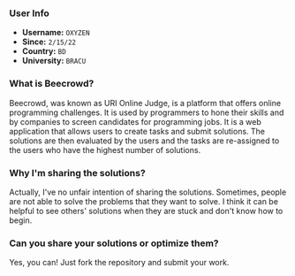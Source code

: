### User Info

- **Username:** `OXYZEN`
- **Since:** `2/15/22`
- **Country:** `BD`
- **University:** `BRACU`

### What is Beecrowd?

Beecrowd, was known as URI Online Judge, is a platform that offers online programming challenges. It is used by programmers to hone their skills and by companies to screen candidates for programming jobs. It is a web application that allows users to create tasks and submit solutions. The solutions are then evaluated by the users and the tasks are re-assigned to the users who have the highest number of solutions.

### Why I'm sharing the solutions?

Actually, I've no unfair intention of sharing the solutions. Sometimes, people are not able to solve the problems that they want to solve. I think it can be helpful to see others' solutions when they are stuck and don't know how to begin.

### Can you share your solutions or optimize them?

Yes, you can! Just fork the repository and submit your work.
